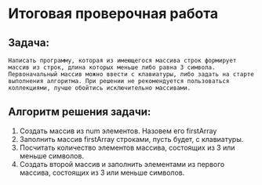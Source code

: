 # Итоговая проверочная работа
## Задача:
    Написать программу, которая из имеющегося массива строк формирует массив из строк, длина которых меньше либо равна 3 символа. Первоначальный массив можно ввести с клавиатуры, либо задать на старте выполнения алгоритма. При решении не рекомендуется пользоваться коллекциями, лучше обойтись исключительно массивами.

## Алгоритм решения задачи:
1. Создать массив из num элементов. Назовем его firstArray
2. Заполнить массив firstArray строками, пусть будет, с клавиатуры.
3. Посчитать количество элементов массива, состоящих из 3 или меньше символов.
4. Создать второй массив и заполнить элементами из первого массива, состоящих из 3 или меньше символов.